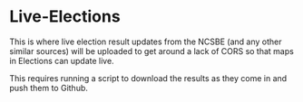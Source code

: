 # Live-Elections
This is where live election result updates from the NCSBE (and any other similar sources) will be uploaded to get around a lack of CORS so that maps in Elections can update live.

This requires running a script to download the results as they come in and push them to Github.
